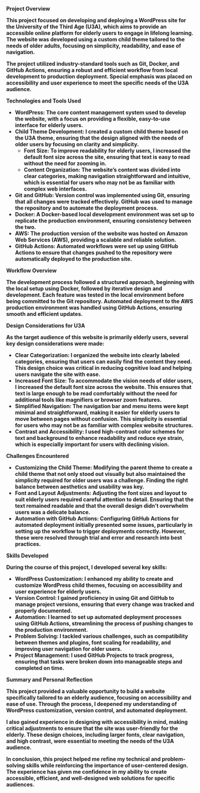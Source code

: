 **Project Overview**

**This project focused on developing and deploying a WordPress site for the University of the Third Age (U3A), which aims to provide an accessible online platform for elderly users to engage in lifelong learning. The website was developed using a custom child theme tailored to the needs of older adults, focusing on simplicity, readability, and ease of navigation.**

**The project utilized industry-standard tools such as Git, Docker, and GitHub Actions, ensuring a robust and efficient workflow from local development to production deployment. Special emphasis was placed on accessibility and user experience to meet the specific needs of the U3A audience.**

**Technologies and Tools Used**

- **WordPress: The core content management system used to develop the website, with a focus on providing a flexible, easy-to-use interface for elderly users.**
- **Child Theme Development: I created a custom child theme based on the U3A theme, ensuring that the design aligned with the needs of older users by focusing on clarity and simplicity.**
  - **Font Size: To improve readability for elderly users, I increased the default font size across the site, ensuring that text is easy to read without the need for zooming in.**
  - **Content Organization: The website’s content was divided into clear categories, making navigation straightforward and intuitive, which is essential for users who may not be as familiar with complex web interfaces.**
- **Git and GitHub: Version control was implemented using Git, ensuring that all changes were tracked effectively. GitHub was used to manage the repository and to automate the deployment process.**
- **Docker: A Docker-based local development environment was set up to replicate the production environment, ensuring consistency between the two.**
- **AWS: The production version of the website was hosted on Amazon Web Services (AWS), providing a scalable and reliable solution.**
- **GitHub Actions: Automated workflows were set up using GitHub Actions to ensure that changes pushed to the repository were automatically deployed to the production site.**

**Workflow Overview**

**The development process followed a structured approach, beginning with the local setup using Docker, followed by iterative design and development. Each feature was tested in the local environment before being committed to the Git repository. Automated deployment to the AWS production environment was handled using GitHub Actions, ensuring smooth and efficient updates.**

**Design Considerations for U3A**

**As the target audience of this website is primarily elderly users, several key design considerations were made:**

- **Clear Categorization: I organized the website into clearly labeled categories, ensuring that users can easily find the content they need. This design choice was critical in reducing cognitive load and helping users navigate the site with ease.**
- **Increased Font Size: To accommodate the vision needs of older users, I increased the default font size across the website. This ensures that text is large enough to be read comfortably without the need for additional tools like magnifiers or browser zoom features.**
- **Simplified Navigation: The navigation bar and menu items were kept minimal and straightforward, making it easier for elderly users to move between pages without confusion. This simplicity is essential for users who may not be as familiar with complex website structures.**
- **Contrast and Accessibility: I used high-contrast color schemes for text and background to enhance readability and reduce eye strain, which is especially important for users with declining vision.**

**Challenges Encountered**

- **Customizing the Child Theme: Modifying the parent theme to create a child theme that not only stood out visually but also maintained the simplicity required for older users was a challenge. Finding the right balance between aesthetics and usability was key.**
- **Font and Layout Adjustments: Adjusting the font sizes and layout to suit elderly users required careful attention to detail. Ensuring that the text remained readable and that the overall design didn’t overwhelm users was a delicate balance.**
- **Automation with GitHub Actions: Configuring GitHub Actions for automated deployment initially presented some issues, particularly in setting up the workflow to trigger deployments correctly. However, these were resolved through trial and error and research into best practices.**

**Skills Developed**

**During the course of this project, I developed several key skills:**

- **WordPress Customization: I enhanced my ability to create and customize WordPress child themes, focusing on accessibility and user experience for elderly users.**
- **Version Control: I gained proficiency in using Git and GitHub to manage project versions, ensuring that every change was tracked and properly documented.**
- **Automation: I learned to set up automated deployment processes using GitHub Actions, streamlining the process of pushing changes to the production environment.**
- **Problem Solving: I tackled various challenges, such as compatibility between themes and plugins, font scaling for readability, and improving user navigation for older users.**
- **Project Management: I used GitHub Projects to track progress, ensuring that tasks were broken down into manageable steps and completed on time.**

**Summary and Personal Reflection**

**This project provided a valuable opportunity to build a website specifically tailored to an elderly audience, focusing on accessibility and ease of use. Through the process, I deepened my understanding of WordPress customization, version control, and automated deployment.**

**I also gained experience in designing with accessibility in mind, making critical adjustments to ensure that the site was user-friendly for the elderly. These design choices, including larger fonts, clear navigation, and high contrast, were essential to meeting the needs of the U3A audience.**

**In conclusion, this project helped me refine my technical and problem-solving skills while reinforcing the importance of user-centered design. The experience has given me confidence in my ability to create accessible, efficient, and well-designed web solutions for specific audiences.**
